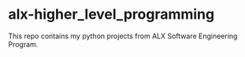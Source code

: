 # alx-higher_level_programming
This repo contains my python projects from ALX Software Engineering Program. 
